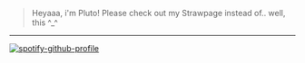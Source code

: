 > Heyaaa, i'm Pluto! Please check out my Strawpage instead of.. well, this ^_^

***

[![spotify-github-profile](https://spotify-github-profile.kittinanx.com/api/view?uid=31v5spypxzsmcxuwfduj5mzlfaaq&cover_image=true&theme=default&show_offline=false&background_color=121212&interchange=false&bar_color=ffffff&bar_color_cover=true)](https://github.com/kittinan/spotify-github-profile)
